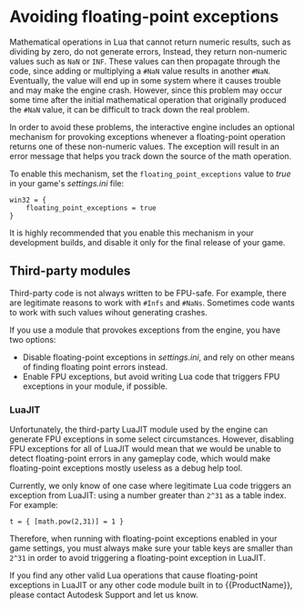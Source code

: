# Avoiding floating-point exceptions

Mathematical operations in Lua that cannot return numeric results, such as dividing by zero, do not generate errors, Instead, they return non-numeric values such as `NaN` or `INF`. These values can then propagate through the code, since adding or multiplying a `#NaN` value results in another `#NaN`. Eventually, the value will end up in some system where it causes trouble and may make the engine crash. However, since this problem may occur some time after the initial mathematical operation that originally produced the `#NaN` value, it can be difficult to track down the real problem.

In order to avoid these problems, the interactive engine includes an optional mechanism for provoking exceptions whenever a floating-point operation returns one of these non-numeric values. The exception will result in an error message that helps you track down the source of the math operation.

To enable this mechanism, set the `floating_point_exceptions` value to *true* in your game's *settings.ini* file:

~~~{sjson}
win32 = {
	floating_point_exceptions = true
}
~~~

It is highly recommended that you enable this mechanism in your development builds, and disable it only for the final release of your game.

## Third-party modules

Third-party code is not always written to be FPU-safe. For example, there are legitimate reasons to work with `#Infs` and `#NaNs`. Sometimes code wants to work with such values wihout generating crashes.

If you use a module that provokes exceptions from the engine, you have two options:

*	Disable floating-point exceptions in *settings.ini*, and rely on other means of finding floating point errors instead.
*	Enable FPU exceptions, but avoid writing Lua code that triggers FPU exceptions in your module, if possible.

### LuaJIT

Unfortunately, the third-party LuaJIT module used by the engine can generate FPU exceptions in some select circumstances. However, disabling FPU exceptions for all of LuaJIT would mean that we would be unable to detect floating-point errors in any gameplay code, which would make floating-point exceptions mostly useless as a debug help tool.

Currently, we only know of one case where legitimate Lua code triggers an exception from LuaJIT: using a number greater than `2^31` as a table index. For example:

~~~{lua}
t = { [math.pow(2,31)] = 1 }
~~~

Therefore, when running with floating-point exceptions enabled in your game settings, you must always make sure your table keys are smaller than `2^31` in order to avoid triggering a floating-point exception in LuaJIT.

If you find any other valid Lua operations that cause floating-point exceptions in LuaJIT or any other code module built in to {{ProductName}}, please contact Autodesk Support and let us know.
